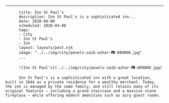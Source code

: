 ---

          title: Inn St Paul's
          description: Inn St Paul's is a sophisticated inn...
          date: 2020-04-08
          scheduled: 2020-04-08
          tags:
          - city
          - Inn St Paul's
          - Inn
          layout: layouts/post.njk
          image: "../../img/city/pexels-zaib-azhar-📷-809060.jpg"
          ---

          ![Inn St Paul's](../../img/city/pexels-zaib-azhar-📷-809060.jpg)

          Inn St Paul's is a sophisticated inn with a great location, built in 1844 as a private residence for a wealthy merchant. Today, the inn is managed by the same family, and still retains many of its original features – including a grand staircase and a massive stone fireplace – while offering modern amenities such as airy guest rooms.
